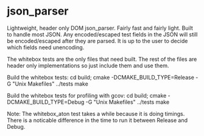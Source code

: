 json_parser
===========

Lightweight, header only DOM json_parser. Fairly fast and fairly light. Built to handle most JSON. Any encoded/escaped test fields in the JSON will still be encoded/escaped after they are parsed. It is up to the user to decide which fields need unencoding. 

The whitebox tests are the only files that need built. The rest of the files are header only implementations so just include them and use them.

Build the whitebox tests:
    cd build;
    cmake -DCMAKE_BUILD_TYPE=Release -G "Unix Makefiles" ../tests
    make

Build the whitebox tests for profiling with gcov:
    cd build;
    cmake -DCMAKE_BUILD_TYPE=Debug -G "Unix Makefiles" ../tests
    make

Note: The whitebox_aton test takes a while because it is doing timings. There is a noticable difference in the time to run it between Release and Debug.
